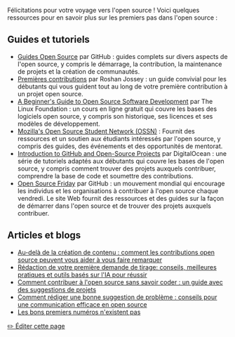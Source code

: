Félicitations pour votre voyage vers l'open source ! Voici quelques ressources pour en savoir plus sur les premiers pas dans l'open source :

## Guides et tutoriels

- [Guides Open Source](https://opensource.guide/fr) par GitHub : guides complets sur divers aspects de l'open source, y compris le démarrage, la contribution, la maintenance de projets et la création de communautés.
- [Premières contributions](https://github.com/firstcontributions/first-contributions) par Roshan Jossey : un guide convivial pour les débutants qui vous guident tout au long de votre première contribution à un projet open source.
- [A Beginner's Guide to Open Source Software Development](https://training.linuxfoundation.org/training/beginners-guide-open-source-software-development/) par The Linux Foundation : un cours en ligne gratuit qui couvre les bases des logiciels open source, y compris son historique, ses licences et ses modèles de développement.
- [Mozilla's Open Source Student Network (OSSN)](https://community.mozilla.org/en/) : Fournit des ressources et un soutien aux étudiants intéressés par l'open source, y compris des guides, des événements et des opportunités de mentorat.
- [Introduction to GitHub and Open-Source Projects](https://www.digitalocean.com/community/tutorial_series/an-introduction-to-open-source) par DigitalOcean : une série de tutoriels adaptés aux débutants qui couvre les bases de l'open source, y compris comment trouver des projets auxquels contribuer, comprendre la base de code et soumettre des contributions.
- [Open Source Friday](https://opensourcefriday.com/fr) par GitHub : un mouvement mondial qui encourage les individus et les organisations à contribuer à l'open source chaque vendredi. Le site Web fournit des ressources et des guides sur la façon de démarrer dans l'open source et de trouver des projets auxquels contribuer.

## Articles et blogs

- [Au-delà de la création de contenu : comment les contributions open source peuvent vous aider à vous faire remarquer](https://dev.to/opensauced/beyond-content-creation-how-open-source-contributions-can-help-you-get-noticed-4l5n)
- [Rédaction de votre première demande de tirage: conseils, meilleures pratiques et outils basés sur l'IA pour réussir](https://dev.to/opensauced/writing-your-first-pull-request-tips-best-practices-and-ai-powered-tools-for-success-3bg9)
- [Comment contribuer à l'open source sans savoir coder : un guide avec des suggestions de projets](https://dev.to/opensauced/how-to-contribute-to-open-source-without-knowing-how-to-code-a-guide-with-project-suggestions-59e5)
- [Comment rédiger une bonne suggestion de problème : conseils pour une communication efficace en open source](https://dev.to/opensauced/how-to-contribute-to-open-source-without-knowing-how-to-code-a-guide-with-project-suggestions-59e5)
- [Les bons premiers numéros n'existent pas](https://opensauced.pizza/blog/good-first-issues-dont-exist)

<a href="https://github.com/open-sauced/intro/blob/main/docs/intro-to-oss/translations/fr/ressources-additionnelles.md">
  ✏️ Éditer cette page
</a>
